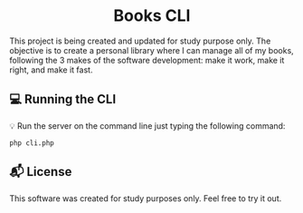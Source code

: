 <h1 align="center">
Books CLI
</h1>  

This project is being created and updated for study purpose only. The objective is to create a personal library where I can manage all of my books, following the 3 makes of the software development: make it work, make it right, and make it fast.

<!-- ## :heart: 2 minutes quick start -->

## :computer: Running the CLI

:bulb: Run the server on the command line just typing the following command:

```
php cli.php
```

## :mailbox_with_mail: License

This software was created for study purposes only. Feel free to try it out.

